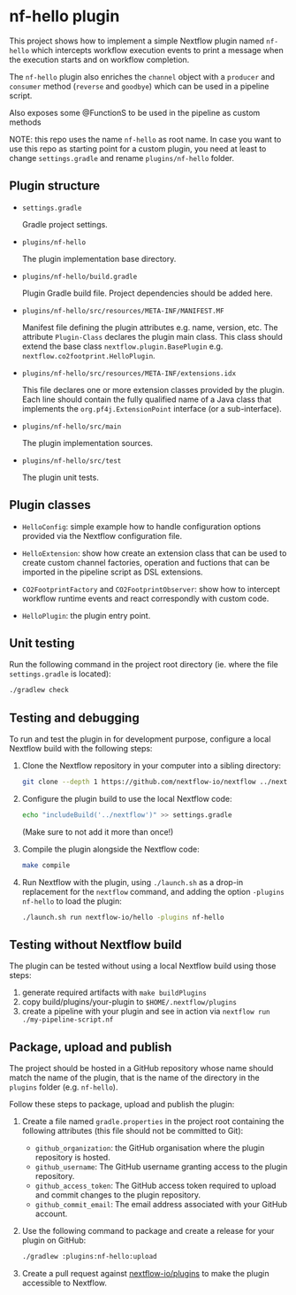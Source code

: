 # nf-hello plugin 
 
This project shows how to implement a simple Nextflow plugin named `nf-hello` which intercepts workflow execution events to print a message when the execution starts and on workflow completion.

The `nf-hello` plugin also enriches the `channel` object with a `producer` and `consumer` method (`reverse` and `goodbye`) which can be used in a pipeline script.

Also exposes some @FunctionS to be used in the pipeline as custom methods 

   NOTE: this repo uses the name `nf-hello` as root name. In case you want to use this repo as starting point for a custom plugin, you need at least to change `settings.gradle` and rename `plugins/nf-hello` folder.

## Plugin structure
                    
- `settings.gradle`
    
    Gradle project settings. 

- `plugins/nf-hello`
    
    The plugin implementation base directory.

- `plugins/nf-hello/build.gradle` 
    
    Plugin Gradle build file. Project dependencies should be added here.

- `plugins/nf-hello/src/resources/META-INF/MANIFEST.MF` 
    
    Manifest file defining the plugin attributes e.g. name, version, etc. The attribute `Plugin-Class` declares the plugin main class. This class should extend the base class `nextflow.plugin.BasePlugin` e.g. `nextflow.co2footprint.HelloPlugin`.

- `plugins/nf-hello/src/resources/META-INF/extensions.idx`
    
    This file declares one or more extension classes provided by the plugin. Each line should contain the fully qualified name of a Java class that implements the `org.pf4j.ExtensionPoint` interface (or a sub-interface).

- `plugins/nf-hello/src/main` 

    The plugin implementation sources.

- `plugins/nf-hello/src/test` 

    The plugin unit tests. 

## Plugin classes

- `HelloConfig`: simple example how to handle configuration options provided via the Nextflow configuration file. 

- `HelloExtension`: show how create an extension class that can be used to create custom channel factories, operation and fuctions that can be imported in the pipeline script as DSL extensions.

- `CO2FootprintFactory` and `CO2FootprintObserver`: show how to intercept workflow runtime events and react correspondly with custom code.

- `HelloPlugin`: the plugin entry point.


## Unit testing 

Run the following command in the project root directory (ie. where the file `settings.gradle` is located):

```bash
./gradlew check
```

## Testing and debugging

To run and test the plugin in for development purpose, configure a local Nextflow build with the following steps:

1. Clone the Nextflow repository in your computer into a sibling directory:
    ```bash
    git clone --depth 1 https://github.com/nextflow-io/nextflow ../nextflow
    ```
  
2. Configure the plugin build to use the local Nextflow code:
    ```bash
    echo "includeBuild('../nextflow')" >> settings.gradle
    ```
  
   (Make sure to not add it more than once!)

3. Compile the plugin alongside the Nextflow code:
    ```bash
    make compile
    ```

4. Run Nextflow with the plugin, using `./launch.sh` as a drop-in replacement for the `nextflow` command, and adding the option `-plugins nf-hello` to load the plugin:
    ```bash
    ./launch.sh run nextflow-io/hello -plugins nf-hello
    ```

## Testing without Nextflow build

The plugin can be tested without using a local Nextflow build using those steps:

1. generate required artifacts with `make buildPlugins`
2. copy build/plugins/your-plugin to `$HOME/.nextflow/plugins`
3. create a pipeline with your plugin and see in action via `nextflow run ./my-pipeline-script.nf`

## Package, upload and publish

The project should be hosted in a GitHub repository whose name should match the name of the plugin, that is the name of the directory in the `plugins` folder (e.g. `nf-hello`).

Follow these steps to package, upload and publish the plugin:

1. Create a file named `gradle.properties` in the project root containing the following attributes (this file should not be committed to Git):

   * `github_organization`: the GitHub organisation where the plugin repository is hosted.
   * `github_username`: The GitHub username granting access to the plugin repository.
   * `github_access_token`: The GitHub access token required to upload and commit changes to the plugin repository.
   * `github_commit_email`: The email address associated with your GitHub account.

2. Use the following command to package and create a release for your plugin on GitHub:
    ```bash
    ./gradlew :plugins:nf-hello:upload
    ```

3. Create a pull request against [nextflow-io/plugins](https://github.com/nextflow-io/plugins/blob/main/plugins.json) to make the plugin accessible to Nextflow.
